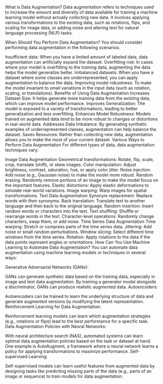 What is Data Augmentation?
Data augmentation refers to techniques used to increase the amount and diversity of data available for training a machine learning model without actually collecting new data. It involves applying various transformations to the existing data, such as rotations, flips, and scaling for image data, or adding noise and altering text for natural language processing (NLP) tasks.

When Should You Perform Data Augmentation?
You should consider performing data augmentation in the following scenarios:

Insufficient data: When you have a limited amount of labeled data, data augmentation can artificially expand the dataset.
Overfitting risk: In cases where your model is overfitting to the training data, augmenting the data helps the model generalize better.
Imbalanced datasets: When you have a dataset where some classes are underrepresented, you can apply augmentation to balance the data.
Improving model robustness: To make the model invariant to small variations in the input data (such as rotation, scaling, or translations).
Benefits of Using Data Augmentation
Increases Dataset Size: It helps generate more training data from the existing data, which can improve model performance.
Improves Generalization: The model is exposed to a variety of transformations, leading to better generalization and less overfitting.
Enhances Model Robustness: Models trained on augmented data tend to be more robust to changes or distortions in real-world data.
Addresses Data Imbalance: By generating synthetic examples of underrepresented classes, augmentation can help balance the dataset.
Saves Resources: Rather than collecting new data, augmentation allows you to make the most of your current dataset.
Various Ways to Perform Data Augmentation
For different types of data, data augmentation techniques vary:

Image Data Augmentation
Geometrical transformations: Rotate, flip, scale, crop, translate (shift), or skew images.
Color manipulation: Adjust brightness, contrast, saturation, hue, or apply color jitter.
Noise injection: Add noise (e.g., Gaussian noise) to make the model more robust.
Random erasing: Randomly remove portions of an image to make the model focus on the important features.
Elastic distortions: Apply elastic deformations to simulate real-world variations.
Image warping: Warp images for spatial transformations.
Text Data Augmentation
Synonym replacement: Replace words with their synonyms.
Back translation: Translate text to another language and then back to the original language.
Random insertion: Insert random words or characters into the text.
Text shuffling: Shuffle or rearrange words in the text.
Character-level operations: Randomly change characters, swap them, or add noise.
Time Series Data Augmentation
Time warping: Stretch or compress parts of the time series data.
Jittering: Add noise or small random perturbations.
Window slicing: Select different time windows from the time series.
Rotation: Apply rotations to the data if the data points represent angles or orientations.
How Can You Use Machine Learning to Automate Data Augmentation?
You can automate data augmentation using machine learning models or techniques in several ways:

Generative Adversarial Networks (GANs):

GANs can generate synthetic data based on the training data, especially in image and text data augmentation.
By training a generator model alongside a discriminator, GANs can produce realistic augmented data.
Autoencoders:

Autoencoders can be trained to learn the underlying structure of data and generate augmented versions by modifying the latent representation.
Reinforcement Learning for Data Augmentation:

Reinforcement learning models can learn which augmentation strategies (e.g., rotations or flips) lead to the best performance for a specific task.
Data Augmentation Policies with Neural Networks:

With neural architecture search (NAS), automated systems can learn optimal data augmentation policies based on the task or dataset at hand.
One example is AutoAugment, a framework where a neural network learns a policy for applying transformations to maximize performance.
Self-supervised Learning:

Self-supervised models can learn useful features from augmented data by designing tasks like predicting missing parts of the data (e.g., parts of an image or sequence) to train models for data augmentation.